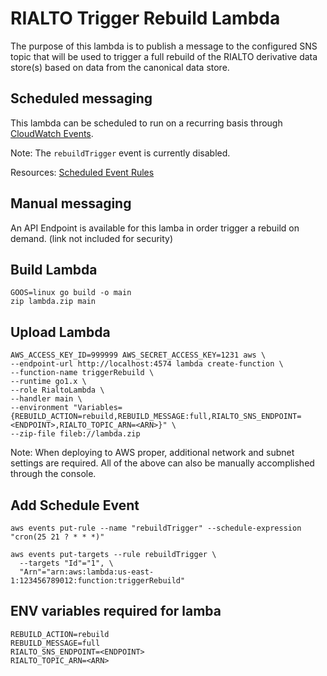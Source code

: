 # RIALTO Trigger Rebuild Lambda

The purpose of this lambda is to publish a message to the configured SNS topic that will be used to trigger a full rebuild of the RIALTO derivative data store(s) based on data from the canonical data store.

## Scheduled messaging

This lambda can be scheduled to run on a recurring basis through [CloudWatch Events](https://docs.aws.amazon.com/AmazonCloudWatch/latest/events/WhatIsCloudWatchEvents.html).

Note: The `rebuildTrigger` event is currently disabled.

Resources: [Scheduled Event Rules](https://docs.aws.amazon.com/AmazonCloudWatch/latest/events/ScheduledEvents.html)

## Manual messaging

An API Endpoint is available for this lamba in order trigger a rebuild on demand. (link not included for security)

## Build Lambda

```
GOOS=linux go build -o main
zip lambda.zip main
```

## Upload Lambda

```
AWS_ACCESS_KEY_ID=999999 AWS_SECRET_ACCESS_KEY=1231 aws \
--endpoint-url http://localhost:4574 lambda create-function \
--function-name triggerRebuild \
--runtime go1.x \
--role RialtoLambda \
--handler main \
--environment "Variables={REBUILD_ACTION=rebuild,REBUILD_MESSAGE:full,RIALTO_SNS_ENDPOINT=<ENDPOINT>,RIALTO_TOPIC_ARN=<ARN>}" \
--zip-file fileb://lambda.zip
```

Note: When deploying to AWS proper, additional network and subnet settings are required. All of the above can also be manually accomplished through the console.

## Add Schedule Event

```
aws events put-rule --name "rebuildTrigger" --schedule-expression "cron(25 21 ? * * *)"
```

```
aws events put-targets --rule rebuildTrigger \
  --targets "Id"="1", \
  "Arn"="arn:aws:lambda:us-east-1:123456789012:function:triggerRebuild"
```

## ENV variables required for lamba

```
REBUILD_ACTION=rebuild
REBUILD_MESSAGE=full
RIALTO_SNS_ENDPOINT=<ENDPOINT>
RIALTO_TOPIC_ARN=<ARN>
```
